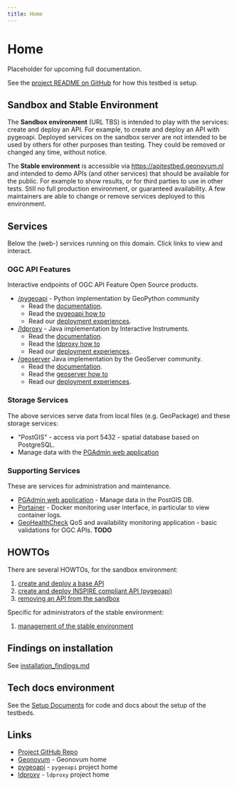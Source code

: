 ```yaml
---
title: Home
---
```


# Home

Placeholder for upcoming full documentation.

See the [project README on GitHub](https://github.com/Geonovum/ogc-api-testbed/blob/main/README.md)
for how this testbed is setup.

## Sandbox and Stable Environment
The **Sandbox environment** (URL TBS) is intended to play with the services: 
create and deploy an API. For example, to create and deploy an API with pygeoapi. 
Deployed services on the sandbox server are not intended to be used by others for other 
purposes than testing. They could be removed or changed any time, without notice.

The **Stable environment** is accessible via https://apitestbed.geonovum.nl and 
intended to demo APIs (and other services) that should be 
available for the public. For example to show results, or for third parties to use in other tests. 
Still no full production environment, or guaranteed availability. A few maintainers 
are able to change or remove services deployed to this environment.

## Services
 
Below the (web-) services running on this domain. Click links to view and interact.

### OGC API Features

Interactive endpoints of OGC API Feature Open Source products.

* [/pygeoapi](/pygeoapi) - Python implementation by GeoPython community
    * Read the [documentation](https://docs.pygeoapi.io/en/latest/). 
    * Read the [pygeoapi how to](howto/howto_pygeoapi.md)
    * Read our [deployment experiences](setup/pygeoapi.md).
* [/ldproxy](/ldproxy) - Java implementation by Interactive Instruments. 
    * Read the [documentation](https://interactive-instruments.github.io/ldproxy/). 
    * Read the [ldproxy how to](howto/howto_ldproxy.md)
    * Read our [deployment experiences](setup/ldproxy.md).
* [/geoserver](/geoserver/ogc/features) Java implementation by the GeoServer community.
    * Read the [documentation](https://docs.geoserver.org/latest/en/user/community/ogc-api/index.html). 
    * Read the [geoserver how to](howto/howto_geoserver.md)
    * Read our [deployment experiences](setup/geoserver.md).

### Storage Services

The above services serve data from local files (e.g. GeoPackage) and these storage services:

* "PostGIS" - access via <server-domain-name> port 5432 - spatial database based on PostgreSQL. 
*  Manage data with the [PGAdmin web application](/pgadmin)

### Supporting Services

These are services for administration and maintenance.

* [PGAdmin web application](/pgadmin) - Manage data in the PostGIS DB. 
* [Portainer](/portainer/) - Docker monitoring user interface, in particular to view container logs.
* [GeoHealthCheck](/GeoHealthCheck) QoS and availability monitoring application - basic validations for OGC APIs. **TODO**

## HOWTOs

There are several HOWTOs, for the sandbox environment:

1. [create and deploy a base API](howto/index.md)
1. [create and deploy INSPIRE compliant API (pygeoapi)](howto/index.md)
1. [removing an API from the sandbox](howto/index.md)

Specific for administrators of the stable environment:

1. [management of the stable environment](setup/admin.md)

## Findings on installation
See [installation_findings.md](results/installation_findings.md)


## Tech docs environment

See the [Setup Documents](setup/index.md) for code and docs about the setup of the testbeds.

## Links

* [Project GitHub Repo](https://github.com/Geonovum/ogc-api-testbed)
* [Geonovum](https://geonovum.nl) - Geonovum home
* [pygeoapi](https://pygeoapi.io) - `pygeoapi` project home
* [ldproxy](https://github.com/interactive-instruments/ldproxy) - `ldproxy` project home
